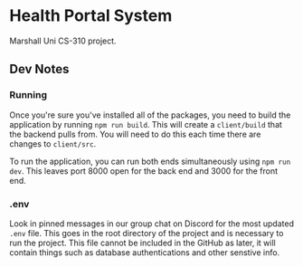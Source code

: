 # Health Portal System

Marshall Uni CS-310 project.

## Dev Notes

### Running

Once you're sure you've installed all of the packages, you need to build the application by running `npm run build`. 
This will create a `client/build` that the backend pulls from.
You will need to do this each time there are changes to `client/src`.

To run the application, you can run both ends simultaneously using `npm run dev`. This leaves port 8000 open for the back end and 3000 for the front end.

### .env

Look in pinned messages in our group chat on Discord for the most updated `.env` file. This goes in the root directory of the project and is necessary to run the project.
This file cannot be included in the GitHub as later, it will contain things such as database authentications and other senstive info.

